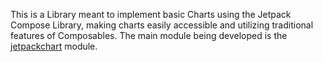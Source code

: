This is a Library meant to implement basic Charts using the Jetpack Compose Library, making charts easily accessible and utilizing traditional features of Composables. The main module being developed is the [jetpackchart](https://github.com/opeyemi-osoba/JetpackChartLibrary/tree/master/jetpackchart) module.
